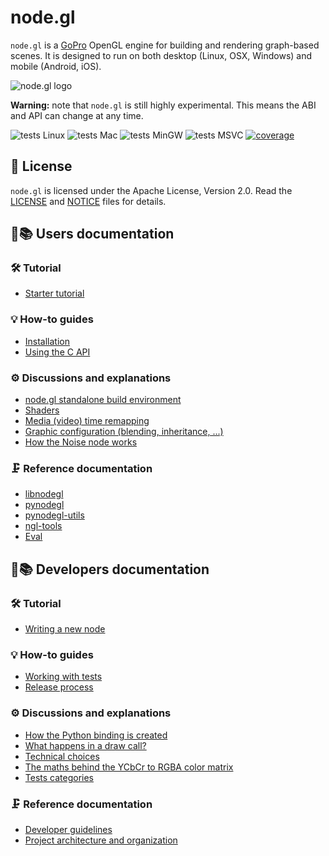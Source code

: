 node.gl
=======

`node.gl` is a [GoPro][gopro] OpenGL engine for building and rendering
graph-based scenes. It is designed to run on both desktop (Linux, OSX, Windows)
and mobile (Android, iOS).

![node.gl logo](/doc/nodegl.png)

**Warning:** note that `node.gl` is still highly experimental. This means the ABI
and API can change at any time.

![tests Linux](https://github.com/gopro/gopro-lib-node.gl/workflows/tests%20Linux/badge.svg)
![tests Mac](https://github.com/gopro/gopro-lib-node.gl/workflows/tests%20Mac/badge.svg)
![tests MinGW](https://github.com/gopro/gopro-lib-node.gl/workflows/tests%20MinGW/badge.svg)
![tests MSVC](https://github.com/gopro/gopro-lib-node.gl/workflows/tests%20MSVC/badge.svg)
[![coverage](https://codecov.io/gh/gopro/gopro-lib-node.gl/branch/master/graph/badge.svg)](https://codecov.io/gh/gopro/gopro-lib-node.gl)

[gopro]: https://gopro.com/


## 📜 License

`node.gl` is licensed under the Apache License, Version 2.0. Read the
[LICENSE][license] and [NOTICE][notice] files for details.

[license]: /LICENSE
[notice]: /NOTICE

## 👤📚 Users documentation

### 🛠 Tutorial

- [Starter tutorial][usr-tuto-start]

### 💡 How-to guides

- [Installation][usr-howto-install]
- [Using the C API][usr-howto-c-api]

### ⚙️ Discussions and explanations

- [node.gl standalone build environment][usr-expl-ngl-env]
- [Shaders][usr-expl-shaders]
- [Media (video) time remapping][usr-expl-time-remap]
- [Graphic configuration (blending, inheritance, ...)][usr-expl-graphicconfig]
- [How the Noise node works][usr-expl-noise]

### 🗜 Reference documentation

- [libnodegl][usr-ref-libnodegl]
- [pynodegl][usr-ref-pynodegl]
- [pynodegl-utils][usr-ref-pynodegl-utils]
- [ngl-tools][usr-ref-ngl-tools]
- [Eval][usr-ref-eval]


## 👷📚 Developers documentation

### 🛠 Tutorial

- [Writing a new node][dev-tuto-write-new-node]

### 💡 How-to guides

- [Working with tests][dev-howto-tests]
- [Release process][dev-howto-release-process]

### ⚙️ Discussions and explanations

- [How the Python binding is created][dev-expl-pynodegl]
- [What happens in a draw call?][dev-expl-draw-call]
- [Technical choices][dev-expl-techchoices]
- [The maths behind the YCbCr to RGBA color matrix][dev-expl-colormatrix]
- [Tests categories][dev-expl-tests-categories]

### 🗜 Reference documentation

- [Developer guidelines][dev-ref-developers]
- [Project architecture and organization][dev-ref-archi]


[usr-tuto-start]:            /doc/usr/tuto/start.md
[usr-howto-install]:         /doc/usr/howto/installation.md
[usr-howto-c-api]:           /doc/usr/howto/c-api.md
[usr-expl-ngl-env]:          /doc/usr/expl/ngl-env.md
[usr-expl-shaders]:          /doc/usr/expl/shaders.md
[usr-expl-time-remap]:       /doc/usr/expl/media-time-remapping.md
[usr-expl-graphicconfig]:    /doc/usr/expl/graphicconfig.md
[usr-expl-noise]:            /doc/usr/expl/noise.md
[usr-ref-libnodegl]:         /libnodegl/doc/libnodegl.md
[usr-ref-pynodegl]:          /doc/usr/ref/pynodegl.md
[usr-ref-pynodegl-utils]:    /doc/usr/ref/pynodegl-utils.md
[usr-ref-ngl-tools]:         /doc/usr/ref/ngl-tools.md
[usr-ref-eval]:              /doc/usr/ref/eval.md

[dev-tuto-write-new-node]:   /doc/dev/tuto/write-new-node.md
[dev-howto-tests]:           /doc/dev/howto/tests.md
[dev-howto-release-process]: /doc/dev/howto/release-process.md
[dev-expl-pynodegl]:         /doc/dev/expl/pynodegl.md
[dev-expl-draw-call]:        /doc/dev/expl/draw-call.md
[dev-expl-techchoices]:      /doc/dev/expl/techchoices.md
[dev-expl-colormatrix]:      /doc/dev/expl/colormatrix.md
[dev-expl-tests-categories]: /doc/dev/expl/tests-categories.md
[dev-ref-developers]:        /doc/dev/ref/developers.md
[dev-ref-archi]:             /doc/dev/ref/architecture.md
